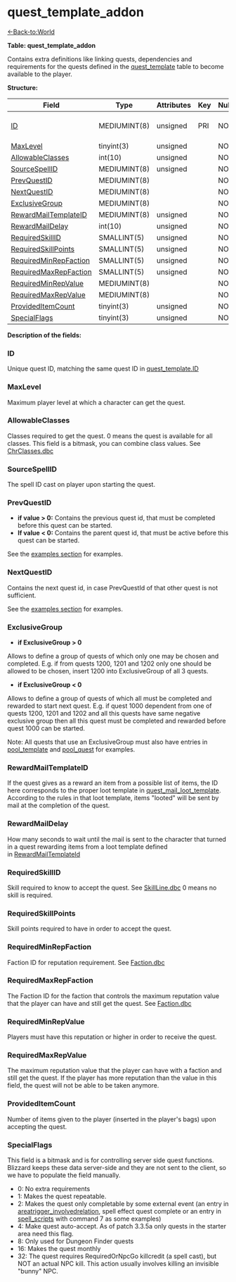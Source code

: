 # quest\_template\_addon

[<-Back-to:World](database-world.md)

**Table: quest\_template\_addon**

Contains extra definitions like linking quests, dependencies and requirements for the quests defined in the [quest\_template](quest_template) table to become available to the player.

**Structure:**

| Field                       | Type         | Attributes | Key | Null | Default | Extra | Comment                               |
|-----------------------------|--------------|------------|-----|------|---------|-------|---------------------------------------|
| [ID][1]                     | MEDIUMINT(8) | unsigned   | PRI | NO   |         |       | Unique ID linked to quest_template.ID |
| [MaxLevel][2]               | tinyint(3)   | unsigned   |     | NO   |         |       |                                       |
| [AllowableClasses][3]       | int(10)      | unsigned   |     | NO   |         |       |                                       |
| [SourceSpellID][4]          | MEDIUMINT(8) | unsigned   |     | NO   |         |       |                                       |
| [PrevQuestID][5]            | MEDIUMINT(8) |            |     | NO   |         |       |                                       |
| [NextQuestID][6]            | MEDIUMINT(8) |            |     | NO   |         |       |                                       |
| [ExclusiveGroup][7]         | MEDIUMINT(8) |            |     | NO   |         |       |                                       |
| [RewardMailTemplateID][8]   | MEDIUMINT(8) | unsigned   |     | NO   |         |       |                                       |
| [RewardMailDelay][9]        | int(10)      | unsigned   |     | NO   |         |       |                                       |
| [RequiredSkillID][10]       | SMALLINT(5)  | unsigned   |     | NO   |         |       |                                       |
| [RequiredSkillPoints][11]   | SMALLINT(5)  | unsigned   |     | NO   |         |       |                                       |
| [RequiredMinRepFaction][12] | SMALLINT(5)  | unsigned   |     | NO   |         |       |                                       |
| [RequiredMaxRepFaction][13] | SMALLINT(5)  | unsigned   |     | NO   |         |       |                                       |
| [RequiredMinRepValue][14]   | MEDIUMINT(8) |            |     | NO   |         |       |                                       |
| [RequiredMaxRepValue][15]   | MEDIUMINT(8) |            |     | NO   |         |       |                                       |
| [ProvidedItemCount][16]     | tinyint(3)   | unsigned   |     | NO   |         |       |                                       |
| [SpecialFlags][17]          | tinyint(3)   | unsigned   |     | NO   |         |       |                                       |

[1]: #id
[2]: #maxlevel
[3]: #allowableclasses
[4]: #sourcespellid
[5]: #prevquestid
[6]: #nextquestid
[7]: #exclusivegroup
[8]: #rewardmailtemplateid
[9]: #rewardmaildelay
[10]: #requiredskillid
[11]: #requiredskillpoints
[12]: #requiredminrepfaction
[13]: #requiredmaxrepfaction
[14]: #requiredminrepvalue
[15]: #requiredmaxrepvalue
[16]: #provideditemcount
[17]: #specialflags

**Description of the fields:**

### **ID**

Unique quest ID, matching the same quest ID in [quest\_template.ID](quest_template#id)

### **MaxLevel**

Maximum player level at which a character can get the quest.

### **AllowableClasses**

Classes required to get the quest. 0 means the quest is available for all classes.
This field is a bitmask, you can combine class values. See [ChrClasses.dbc](ChrClasses)

### **SourceSpellID**

The spell ID cast on player upon starting the quest.

### **PrevQuestID**

- **if value > 0:** Contains the previous quest id, that must be completed before this quest can be started.
- **If value < 0:** Contains the parent quest id, that must be active before this quest can be started.

See the [examples section](quest_template#examples-dealing-with-quests) for examples.

### **NextQuestID**

Contains the next quest id, in case PrevQuestId of that other quest is not sufficient.

See the [examples section](quest_template#examples-dealing-with-quests) for examples.

### **ExclusiveGroup**

- **if ExclusiveGroup > 0**

Allows to define a group of quests of which only one may be chosen and completed. E.g. if from quests 1200, 1201 and 1202 only one should be allowed to be chosen, insert 1200 into ExclusiveGroup of all 3 quests.

- **if ExclusiveGroup < 0**

Allows to define a group of quests of which all must be completed and rewarded to start next quest. E.g. if quest 1000 dependent from one of quests 1200, 1201 and 1202 and all this quests have same negative exclusive group then all this quest must be completed and rewarded before quest 1000 can be started.

Note: All quests that use an ExclusiveGroup must also have entries in [pool\_template](pool_template) and [pool\_quest](quest_template#examples-dealing-with-quests) for examples.

### **RewardMailTemplateID**

If the quest gives as a reward an item from a possible list of items, the ID here corresponds to the proper loot template in [quest\_mail\_loot\_template](loot_template). According to the rules in that loot template, items "looted" will be sent by mail at the completion of the quest.

### **RewardMailDelay**

How many seconds to wait until the mail is sent to the character that turned in a quest rewarding items from a loot template defined in [RewardMailTemplateId](quest_template#rewardmailtemplateid)

### **RequiredSkillID**

Skill required to know to accept the quest. See [SkillLine.dbc](SkillLine)
0 means no skill is required.

### **RequiredSkillPoints**

Skill points required to have in order to accept the quest.

### **RequiredMinRepFaction**

Faction ID for reputation requirement. See [Faction.dbc](Faction)

### **RequiredMaxRepFaction**

The Faction ID for the faction that controls the maximum reputation value that the player can have and still get the quest. See [Faction.dbc](Faction)

### **RequiredMinRepValue**

Players must have this reputation or higher in order to receive the quest.

### **RequiredMaxRepValue**

The maximum reputation value that the player can have with a faction and still get the quest. If the player has more reputation than the value in this field, the quest will not be able to be taken anymore.

### **ProvidedItemCount**

Number of items given to the player (inserted in the player's bags) upon accepting the quest.

### **SpecialFlags**

This field is a bitmask and is for controlling server side quest functions. Blizzard keeps these data server-side and they are not sent to the client, so we have to populate the field manually.

- 0: No extra requirements
- 1: Makes the quest repeatable.
- 2: Makes the quest only completable by some external event (an entry in [areatrigger\_involvedrelation](areatrigger_involvedrelation), spell effect quest complete or an entry in [spell\_scripts](scripts) with command 7 as some examples)
- 4: Make quest auto-accept. As of patch 3.3.5a only quests in the starter area need this flag.
- 8: Only used for Dungeon Finder quests
- 16: Makes the quest monthly
- 32: The quest requires RequiredOrNpcGo killcredit (a spell cast), but NOT an actual NPC kill. This action usually involves killing an invisible "bunny" NPC.
